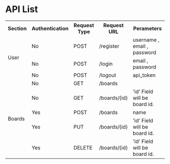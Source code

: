 # API List

<table>
    <tr>
        <th>Section</th>
        <th>Authentication</th>
        <th>Request Type</th>
        <th>Request URL </th>
        <th>Perameters </th>
    </tr>
    <tr>
        <td rowspan="3">User</td>
        <td>No</td>
        <td>POST</td>
        <td>/register</td>
        <td>username , email , password</td>
    </tr>
    <tr>
        <td>No</td>
        <td>POST</td>
        <td>/login</td>
        <td>email , password</td>
    </tr>
    <tr>
        <td>No</td>
        <td>POST</td>
        <td>/logout</td>
        <td>api_token</td>
    </tr>
    <tr>
        <td rowspan="5">Boards</td>
        <td>No</td>
        <td>GET</td>
        <td>/boards</td>
        <td></td>
    </tr>
    <tr>
        <td>No</td>
        <td>GET</td>
        <td>/boards/{id}</td>
        <td>'id' Field will be board id.</td>
    </tr>
    <tr>
        <td>Yes</td>
        <td>POST</td>
        <td>/boards</td>
        <td>name </td>
    </tr>
    <tr>
        <td>Yes</td>
        <td>PUT</td>
        <td>/boards/{id}</td>
        <td>'id' Field will be board id.</td>
    </tr>
    <tr>
        <td>Yes</td>
        <td>DELETE</td>
        <td>/boards/{id}</td>
        <td>'id' Field will be board id.</td>
    </tr>
</table>
